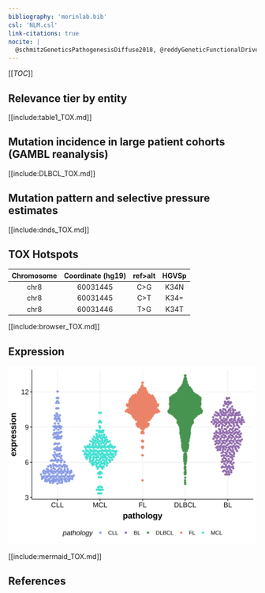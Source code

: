 ```yaml
---
bibliography: 'morinlab.bib'
csl: 'NLM.csl'
link-citations: true
nocite: |
  @schmitzGeneticsPathogenesisDiffuse2018, @reddyGeneticFunctionalDrivers2017, @chapuyMolecularSubtypesDiffuse2018, @hubschmannMutationalMechanismsShaping2021, 
---
```

[[_TOC_]]


## Relevance tier by entity

[[include:table1_TOX.md]]

## Mutation incidence in large patient cohorts (GAMBL reanalysis)

[[include:DLBCL_TOX.md]]

## Mutation pattern and selective pressure estimates

[[include:dnds_TOX.md]]

## TOX Hotspots

| Chromosome |Coordinate (hg19) | ref>alt | HGVSp | 
 | :---:| :---: | :--: | :---: |
| chr8 | 60031445 | C>G | K34N |
| chr8 | 60031445 | C>T | K34= |
| chr8 | 60031446 | T>G | K34T |

[[include:browser_TOX.md]]

## Expression
![](images/gene_expression/TOX_by_pathology.svg)
<!-- ORIGIN: reddyGeneticFunctionalDrivers2017 -->
<!-- DLBCL: reddyGeneticFunctionalDrivers2017 -->

[[include:mermaid_TOX.md]]

## References
